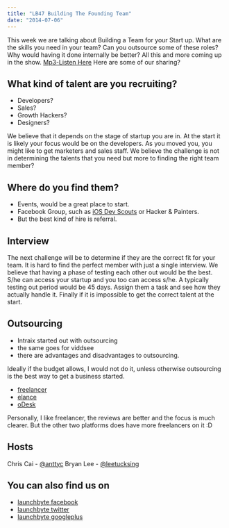 ```yaml
---
title: "LB47 Building The Founding Team"
date: "2014-07-06"
---
```


This week we are talking about Building a Team for your Start up. What are the skills you need in your team? Can you outsource some of these roles? Why would having it done internally be better? All this and more coming up in the show. [Mp3-Listen Here](https://archive.org/download/launchbyte_201407/LB%2047%20-%20Building%20The%20Team.mp3) Here are some of our sharing?

## What kind of talent are you recruiting?

- Developers?
- Sales?
- Growth Hackers?
- Designers?

We believe that it depends on the stage of startup you are in. At the start it is likely your focus would be on the developers. As you moved you, you might like to get marketers and sales staff. We believe the challenge is not in determining the talents that you need but more to finding the right team member?

## Where do you find them?

- Events, would be a great place to start.
- Facebook Group, such as [iOS Dev Scouts](https://www.facebook.com/groups/iosdevscout/) or Hacker & Painters.
- But the best kind of hire is referral.

## Interview

The next challenge will be to determine if they are the correct fit for your team. It is hard to find the perfect member with just a single interview. We believe that having a phase of testing each other out would be the best. S/he can access your startup and you too can access s/he. A typically testing out period would be 45 days. Assign them a task and see how they actually handle it. Finally if it is impossible to get the correct talent at the start.

## Outsourcing

- Intraix started out with outsourcing
- the same goes for viddsee
- there are advantages and disadvantages to outsourcing.

Ideally if the budget allows, I would not do it, unless otherwise outsourcing is the best way to get a business started.

- [freelancer](http://www.freelancer.sg/)
- [elance](https://www.elance.com/)
- [oDesk](https://www.odesk.com/)

Personally, I like freelancer, the reviews are better and the focus is much clearer. But the other two platforms does have more freelancers on it :D

## Hosts

Chris Cai - [@anttyc](https://twitter.com/AnttyC) Bryan Lee - [@leetucksing](https://twitter.com/leetucksing)

## You can also find us on

- [launchbyte facebook](https://www.facebook.com/Launchbyte)
- [launchbyte twitter](https://twitter.com/LaunchByte)
- [launchbyte googleplus](https://plus.google.com/+Launchbyte)
